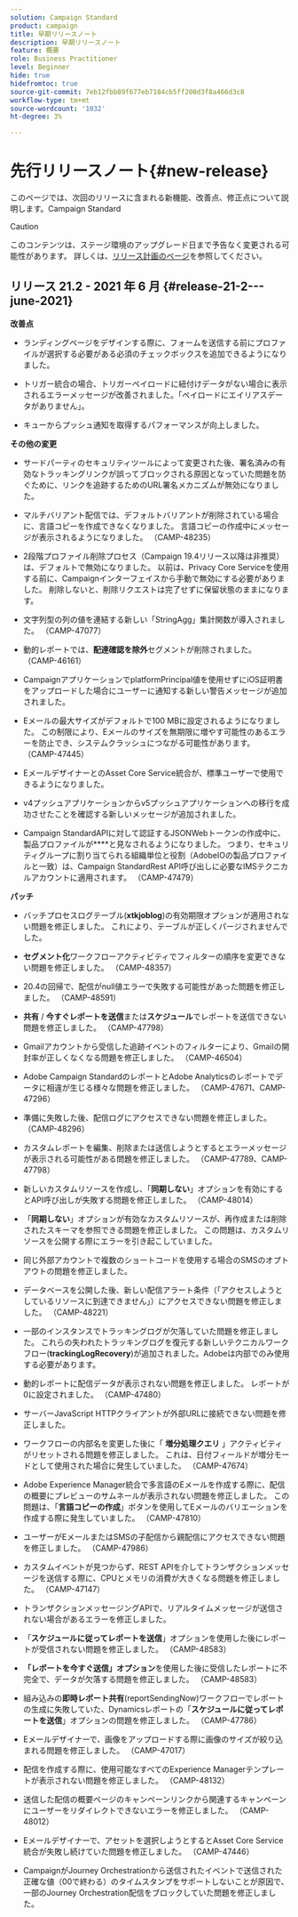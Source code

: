 ```yaml
---
solution: Campaign Standard
product: campaign
title: 早期リリースノート
description: 早期リリースノート
feature: 概要
role: Business Practitioner
level: Beginner
hide: true
hidefromtoc: true
source-git-commit: 7eb12fbb89f677eb7184cb5ff200d3f8a466d3c8
workflow-type: tm+mt
source-wordcount: '1032'
ht-degree: 3%

---
```


# 先行リリースノート{#new-release}

このページでは、次回のリリースに含まれる新機能、改善点、修正点について説明します。Campaign Standard

>[!CAUTION]
>
> このコンテンツは、ステージ環境のアップグレード日まで予告なく変更される可能性があります。 詳しくは、[リリース計画のページ](../../rn/using/release-planning.md)を参照してください。


## リリース 21.2 - 2021 年 6 月 {#release-21-2---june-2021}

**改善点**

* ランディングページをデザインする際に、フォームを送信する前にプロファイルが選択する必要がある必須のチェックボックスを追加できるようになりました。

* トリガー統合の場合、トリガーペイロードに紐付けデータがない場合に表示されるエラーメッセージが改善されました。「ペイロードにエイリアスデータがありません」。

* キューからプッシュ通知を取得するパフォーマンスが向上しました。

**その他の変更**

* サードパーティのセキュリティツールによって変更された後、署名済みの有効なトラッキングリンクが誤ってブロックされる原因となっていた問題を防ぐために、リンクを追跡するためのURL署名メカニズムが無効になりました。

* マルチバリアント配信では、デフォルトバリアントが削除されている場合に、言語コピーを作成できなくなりました。 言語コピーの作成中にメッセージが表示されるようになりました。 （CAMP-48235）

* 2段階プロファイル削除プロセス（Campaign 19.4リリース以降は非推奨）は、デフォルトで無効になりました。 以前は、Privacy Core Serviceを使用する前に、Campaignインターフェイスから手動で無効にする必要がありました。 削除しないと、削除リクエストは完了せずに保留状態のままになります。

* 文字列型の列の値を連結する新しい「StringAgg」集計関数が導入されました。 （CAMP-47077）

* 動的レポートでは、**配達確認を除外**&#x200B;セグメントが削除されました。 （CAMP-46161）

* CampaignアプリケーションでplatformPrincipal値を使用せずにiOS証明書をアップロードした場合にユーザーに通知する新しい警告メッセージが追加されました。

* Eメールの最大サイズがデフォルトで100 MBに設定されるようになりました。 この制限により、Eメールのサイズを無期限に増やす可能性のあるエラーを防止でき、システムクラッシュにつながる可能性があります。 （CAMP-47445）

* EメールデザイナーとのAsset Core Service統合が、標準ユーザーで使用できるようになりました。

* v4プッシュアプリケーションからv5プッシュアプリケーションへの移行を成功させたことを確認する新しいメッセージが追加されました。

* Campaign StandardAPIに対して認証するJSONWebトークンの作成中に、製品プロファイルが&#x200B;****&#x200B;と見なされるようになりました。 つまり、セキュリティグループに割り当てられる組織単位と役割（AdobeIOの製品プロファイルと一致）は、Campaign StandardRest API呼び出しに必要なIMSテクニカルアカウントに適用されます。 （CAMP-47479）


**パッチ**

* バッチプロセスログテーブル(**xtkjoblog**)の有効期限オプションが適用されない問題を修正しました。 これにより、テーブルが正しくパージされませんでした。

* **セグメント化**&#x200B;ワークフローアクティビティでフィルターの順序を変更できない問題を修正しました。 （CAMP-48357）

* 20.4の回帰で、配信がnull値エラーで失敗する可能性があった問題を修正しました。 （CAMP-48591）

* **共有** / **今すぐレポートを送信**&#x200B;または&#x200B;**スケジュール**&#x200B;でレポートを送信できない問題を修正しました。 （CAMP-47798）

* Gmailアカウントから受信した追跡イベントのフィルターにより、Gmailの開封率が正しくなくなる問題を修正しました。 （CAMP-46504）

* Adobe Campaign StandardのレポートとAdobe Analyticsのレポートでデータに相違が生じる様々な問題を修正しました。 （CAMP-47671、CAMP-47296）

* 準備に失敗した後、配信ログにアクセスできない問題を修正しました。 （CAMP-48296）

* カスタムレポートを編集、削除または送信しようとするとエラーメッセージが表示される可能性がある問題を修正しました。 （CAMP-47789、CAMP-47798）

* 新しいカスタムリソースを作成し、「**同期しない**」オプションを有効にするとAPI呼び出しが失敗する問題を修正しました。 （CAMP-48014）

* 「**同期しない**」オプションが有効なカスタムリソースが、再作成または削除されたスキーマを参照できる問題を修正しました。 この問題は、カスタムリソースを公開する際にエラーを引き起こしていました。

* 同じ外部アカウントで複数のショートコードを使用する場合のSMSのオプトアウトの問題を修正しました。

* データベースを公開した後、新しい配信アラート条件（「アクセスしようとしているリソースに到達できません」）にアクセスできない問題を修正しました。 （CAMP-48221）

* 一部のインスタンスでトラッキングログが欠落していた問題を修正しました。 これらの失われたトラッキングログを復元する新しいテクニカルワークフロー(**trackingLogRecovery**)が追加されました。Adobeは内部でのみ使用する必要があります。

* 動的レポートに配信データが表示されない問題を修正しました。 レポートが0に設定されました。 （CAMP-47480）

* サーバーJavaScript HTTPクライアントが外部URLに接続できない問題を修正しました。

* ワークフローの内部名を変更した後に「 **増分処理クエリ** 」アクティビティがリセットされる問題を修正しました。 これは、日付フィールドが増分モードとして使用された場合に発生していました。 （CAMP-47674）

* Adobe Experience Manager統合で多言語のEメールを作成する際に、配信の概要にプレビューのサムネールが表示されない問題を修正しました。 この問題は、「**言語コピーの作成**」ボタンを使用してEメールのバリエーションを作成する際に発生していました。 （CAMP-47810）

* ユーザーがEメールまたはSMSの子配信から親配信にアクセスできない問題を修正しました。 （CAMP-47986）

* カスタムイベントが見つからず、REST APIを介してトランザクションメッセージを送信する際に、CPUとメモリの消費が大きくなる問題を修正しました。 （CAMP-47147）

* トランザクションメッセージングAPIで、リアルタイムメッセージが送信されない場合があるエラーを修正しました。

* 「**スケジュールに従ってレポートを送信**」オプションを使用した後にレポートが受信されない問題を修正しました。 （CAMP-48583）

* **「レポートを今すぐ送信」オプション**&#x200B;を使用した後に受信したレポートに不完全で、データが欠落する問題を修正しました。 （CAMP-48583）

* 組み込みの&#x200B;**即時レポート共有**(reportSendingNow)ワークフローでレポートの生成に失敗していた、Dynamicsレポートの「**スケジュールに従ってレポートを送信**」オプションの問題を修正しました。 （CAMP-47786）

* Eメールデザイナーで、画像をアップロードする際に画像のサイズが絞り込まれる問題を修正しました。 （CAMP-47017）

* 配信を作成する際に、使用可能なすべてのExperience Managerテンプレートが表示されない問題を修正しました。 （CAMP-48132）

* 送信した配信の概要ページのキャンペーンリンクから関連するキャンペーンにユーザーをリダイレクトできないエラーを修正しました。 （CAMP-48012）

* Eメールデザイナーで、アセットを選択しようとするとAsset Core Service統合が失敗し続けていた問題を修正しました。 （CAMP-47446）

* CampaignがJourney Orchestrationから送信されたイベントで送信された正確な値（00で終わる）のタイムスタンプをサポートしないことが原因で、一部のJourney Orchestration配信をブロックしていた問題を修正しました。
